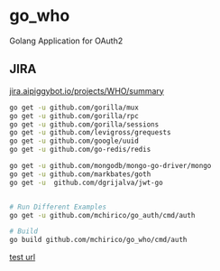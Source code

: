 # go_who
Golang Application for OAuth2

## JIRA

[jira.aipiggybot.io/projects/WHO/summary](https://jira.aipiggybot.io/projects/WHO/summary)

```bash
go get -u github.com/gorilla/mux
go get -u github.com/gorilla/rpc
go get -u github.com/gorilla/sessions
go get -u github.com/levigross/grequests
go get -u github.com/google/uuid
go get -u github.com/go-redis/redis

go get -u github.com/mongodb/mongo-go-driver/mongo
go get -u github.com/markbates/goth
go get -u  github.com/dgrijalva/jwt-go


# Run Different Examples
go get -u github.com/mchirico/go_auth/cmd/auth

# Build
go build github.com/mchirico/go_who/cmd/auth


```

[test url](https://bit.ly/2B5hHrw)